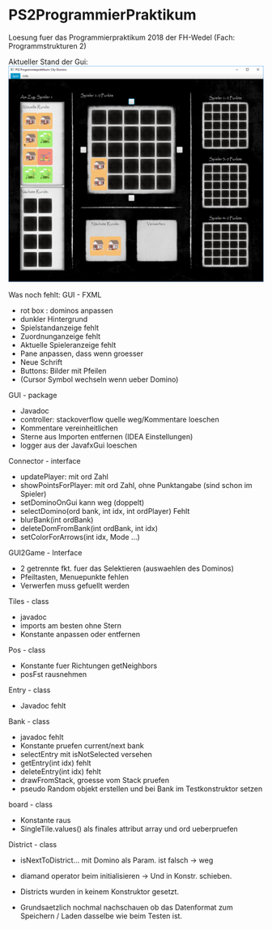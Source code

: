 # PS2ProgrammierPraktikum
Loesung fuer das Programmierpraktikum 2018 der FH-Wedel (Fach: Programmstrukturen 2)

Aktueller Stand der Gui:
![alt text](https://github.com/derMacon/PS2ProgrammierPraktikum/blob/master/otherDocs/GUIScreenshot/200918.png)


Was noch fehlt: 
GUI - FXML
- rot box : dominos anpassen
- dunkler Hintergrund
- Spielstandanzeige fehlt
- Zuordnunganzeige fehlt
- Aktuelle Spieleranzeige fehlt
- Pane anpassen, dass wenn groesser 
- Neue Schrift
- Buttons: Bilder mit Pfeilen
- (Cursor Symbol wechseln wenn ueber Domino)

GUI - package
- Javadoc
- controller: stackoverflow quelle weg/Kommentare loeschen
- Kommentare vereinheitlichen
- Sterne aus Importen entfernen (IDEA Einstellungen)
- logger aus der JavafxGui loeschen


Connector - interface
- updatePlayer: mit ord Zahl
- showPointsForPlayer: mit ord Zahl, ohne Punktangabe (sind schon im Spieler)
- setDominoOnGui kann weg (doppelt)
- selectDomino(ord bank, int idx, int ordPlayer) Fehlt
- blurBank(int ordBank)
- deleteDomFromBank(int ordBank, int idx)
- setColorForArrows(int idx, Mode ...)

GUI2Game - Interface
- 2 getrennte fkt. fuer das Selektieren (auswaehlen des Dominos)
- Pfeiltasten, Menuepunkte fehlen
- Verwerfen muss gefuellt werden

Tiles - class
- javadoc
- imports am besten ohne Stern
- Konstante anpassen oder entfernen

Pos - class
- Konstante fuer Richtungen getNeighbors
- posFst rausnehmen

Entry - class
- Javadoc fehlt	

Bank - class
- javadoc fehlt
- Konstante pruefen current/next bank
- selectEntry mit isNotSelected versehen
- getEntry(int idx) fehlt
- deleteEntry(int idx) fehlt
- drawFromStack, groesse vom Stack pruefen
- pseudo Random objekt erstellen und bei Bank im Testkonstruktor setzen

board - class
- Konstante raus
- SingleTile.values() als finales attribut array und ord ueberpruefen

District - class
- isNextToDistrict... mit Domino als Param. ist falsch -> weg
- diamand operator beim initialisieren -> Und in Konstr. schieben.
- Districts wurden in keinem Konstruktor gesetzt.

- Grundsaetzlich nochmal nachschauen ob das Datenformat zum Speichern / Laden dasselbe wie beim Testen ist.
